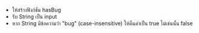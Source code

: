 - ให้สร้างฟังก์ชัน hasBug
- รับ String เป็น input
- หาก String มีข้อความว่่า "bug" (case-insensitive) ให้คืนค่าเป็น true ไม่เช่นนั้น false
